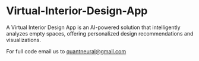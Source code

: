 # Virtual-Interior-Design-App
A Virtual Interior Design App is an AI-powered solution that intelligently analyzes empty spaces, offering personalized design recommendations and visualizations.

For full code email us to quantneural@gmail.com
